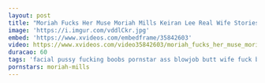```yaml
---
layout: post
title: "Moriah Fucks Her Muse Moriah Mills Keiran Lee Real Wife Stories"
image: 'https://i.imgur.com/vddlCkr.jpg'
embed: 'https://www.xvideos.com/embedframe/35842603'
video: https://www.xvideos.com/video35842603/moriah_fucks_her_muse_moriah_mills_and_keiran_lee_real_wife_stories_at_http_bit.ly_brazzersfull
duracao: 60
tags: 'facial pussy fucking boobs pornstar ass blowjob butt wife fuck busty ebony bigboobs bigass pussyfucking brazzers realwifestories big-butt keiranlee moriahmills'
pornstars: moriah-mills
---
```

